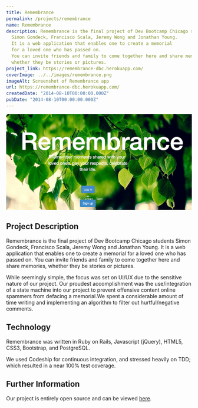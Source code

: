 ```yaml
---
title: Remembrance
permalink: /projects/remembrance
name: Remembrance
description: Remembrance is the final project of Dev Bootcamp Chicago students
  Simon Gondeck, Francisco Scala, Jeremy Wong and Jonathan Young.
  It is a web application that enables one to create a memorial
  for a loved one who has passed on.
  You can invite friends and family to come together here and share memories,
  whether they be stories or pictures.
project_link: https://remembrance-dbc.herokuapp.com/
coverImage: ../../images/remembrance.png
imageAlt: Screenshot of Remembrance app
url: https://remembrance-dbc.herokuapp.com/
createdDate: "2014-08-10T00:00:00.000Z"
pubDate: "2014-08-10T00:00:00.000Z"
---
```


![Remembrance Homepage](../../images/remembrance.png)

## Project Description

Remembrance is the final project of Dev Bootcamp Chicago students Simon Gondeck, Francisco Scala, Jeremy Wong and Jonathan Young. It is a web application that enables one to create a memorial for a loved one who has passed on. You can invite friends and family to come together here and share memories, whether they be stories or pictures.

While seemingly simple, the focus was set on UI/UX due to the sensitive nature of our project. Our proudest accomplishment was the use/integration of a state machine into our project to prevent offensive content online spammers from defacing a memorial.We spent a considerable amount of time writing and implementing an algorithm to filter out hurtful/negative comments.

## Technology

Remembrance was written in Ruby on Rails, Javascript (jQuery), HTML5, CSS3, Bootstrap, and PostgreSQL.

We used Codeship for continuous integration, and stressed heavily on TDD; which resulted in a near 100% test coverage.

## Further Information

Our project is entirely open source and can be viewed [here](https://github.com/JYoung217/Remembrance).
